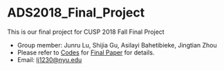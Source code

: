 # ADS2018_Final_Project
This is our final project for CUSP 2018 Fall Final Project

- Group member: Junru Lu, Shijia Gu, Asilayi Bahetibieke, Jingtian Zhou
- Please refer to [Codes](https://github.com/LuJunru/ADS2018_Final_Project/blob/master/ADS_Final_Project.ipynb) for [Final Paper](https://github.com/LuJunru/ADS2018_Final_Project/blob/master/ADS_Final_Project%20Paper.pdf) for details.
- Email: lj1230@nyu.edu
